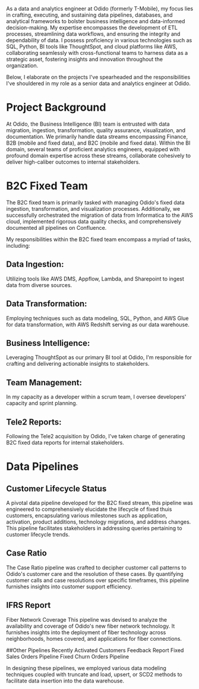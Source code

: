 As a data and analytics engineer at Odido (formerly T-Mobile), my focus lies in crafting, executing, and sustaining data pipelines, databases, and analytical frameworks to bolster business intelligence and data-informed decision-making. My expertise encompasses the development of ETL processes, streamlining data workflows, and ensuring the integrity and dependability of data. I possess proficiency in various technologies such as SQL, Python, BI tools like ThoughtSpot, and cloud platforms like AWS, collaborating seamlessly with cross-functional teams to harness data as a strategic asset, fostering insights and innovation throughout the organization.

Below, I elaborate on the projects I've spearheaded and the responsibilities I've shouldered in my role as a senior data and analytics engineer at Odido.

# Project Background
At Odido, the Business Intelligence (BI) team is entrusted with data migration, ingestion, transformation, quality assurance, visualization, and documentation. We primarily handle data streams encompassing Finance, B2B (mobile and fixed data), and B2C (mobile and fixed data). Within the BI domain, several teams of proficient analytics engineers, equipped with profound domain expertise across these streams, collaborate cohesively to deliver high-caliber outcomes to internal stakeholders.

# B2C Fixed Team
The B2C fixed team is primarily tasked with managing Odido's fixed data ingestion, transformation, and visualization processes. Additionally, we successfully orchestrated the migration of data from Informatica to the AWS cloud, implemented rigorous data quality checks, and comprehensively documented all pipelines on Confluence.

My responsibilities within the B2C fixed team encompass a myriad of tasks, including:

## Data Ingestion: 
Utilizing tools like AWS DMS, Appflow, Lambda, and Sharepoint to ingest data from diverse sources.
## Data Transformation: 
Employing techniques such as data modeling, SQL, Python, and AWS Glue for data transformation, with AWS Redshift serving as our data warehouse.
## Business Intelligence: 
Leveraging ThoughtSpot as our primary BI tool at Odido, I'm responsible for crafting and delivering actionable insights to stakeholders.
## Team Management: 
In my capacity as a developer within a scrum team, I oversee developers' capacity and sprint planning.
## Tele2 Reports: 
Following the Tele2 acquisition by Odido, I've taken charge of generating B2C fixed data reports for internal stakeholders.

# Data Pipelines
## Customer Lifecycle Status
A pivotal data pipeline developed for the B2C fixed stream, this pipeline was engineered to comprehensively elucidate the lifecycle of fixed thuis customers, encapsulating various milestones such as application, activation, product additions, technology migrations, and address changes. This pipeline facilitates stakeholders in addressing queries pertaining to customer lifecycle trends.

## Case Ratio
The Case Ratio pipeline was crafted to decipher customer call patterns to Odido's customer care and the resolution of these cases. By quantifying customer calls and case resolutions over specific timeframes, this pipeline furnishes insights into customer support efficiency.

## IFRS Report
Fiber Network Coverage
This pipeline was devised to analyze the availability and coverage of Odido's new fiber network technology. It furnishes insights into the deployment of fiber technology across neighborhoods, homes covered, and applications for fiber connections.

##Other Pipelines
Recently Activated Customers Feedback Report
Fixed Sales Orders Pipeline
Fixed Churn Orders Pipeline

In designing these pipelines, we employed various data modeling techniques coupled with truncate and load, upsert, or SCD2 methods to facilitate data insertion into the data warehouse.


